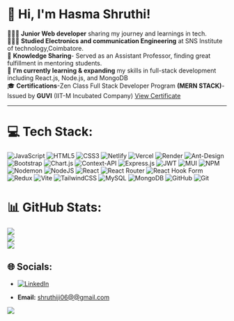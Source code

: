 
# 👋 Hi, I'm Hasma Shruthi!  

👩🏻‍💻 **Junior Web developer** sharing my journey and learnings in tech.  
👩🏻‍🎓 **Studied Electronics and communication Engineering** at SNS Institute of technology,Coimbatore. <br/>
🌷 **Knowledge Sharing**- Served as an Assistant Professor, finding great fulfillment in mentoring students.<br/>
🌱 **I’m currently learning & expanding** my skills in full-stack development including React.js, Node.js, and MongoDB <br/>
🎓 **Certifications**-Zen Class Full Stack Developer Program **(MERN STACK)**- Issued by **GUVI** (IIT-M Incubated Company)
        [View Certificate](https://drive.google.com/file/d/1P-lBGU2giu2EA-4ELhrGSf50vDgWcA3H/view?usp=drive_link)


---

# 💻 Tech Stack:
![JavaScript](https://img.shields.io/badge/javascript-%23323330.svg?style=for-the-badge&logo=javascript&logoColor=%23F7DF1E) ![HTML5](https://img.shields.io/badge/html5-%23E34F26.svg?style=for-the-badge&logo=html5&logoColor=white) ![CSS3](https://img.shields.io/badge/css3-%231572B6.svg?style=for-the-badge&logo=css3&logoColor=white) ![Netlify](https://img.shields.io/badge/netlify-%23000000.svg?style=for-the-badge&logo=netlify&logoColor=#00C7B7) ![Vercel](https://img.shields.io/badge/vercel-%23000000.svg?style=for-the-badge&logo=vercel&logoColor=white) ![Render](https://img.shields.io/badge/Render-%46E3B7.svg?style=for-the-badge&logo=render&logoColor=white) ![Ant-Design](https://img.shields.io/badge/-AntDesign-%230170FE?style=for-the-badge&logo=ant-design&logoColor=white) ![Bootstrap](https://img.shields.io/badge/bootstrap-%238511FA.svg?style=for-the-badge&logo=bootstrap&logoColor=white) ![Chart.js](https://img.shields.io/badge/chart.js-F5788D.svg?style=for-the-badge&logo=chart.js&logoColor=white) ![Context-API](https://img.shields.io/badge/Context--Api-000000?style=for-the-badge&logo=react) ![Express.js](https://img.shields.io/badge/express.js-%23404d59.svg?style=for-the-badge&logo=express&logoColor=%2361DAFB) ![JWT](https://img.shields.io/badge/JWT-black?style=for-the-badge&logo=JSON%20web%20tokens)  ![MUI](https://img.shields.io/badge/MUI-%230081CB.svg?style=for-the-badge&logo=mui&logoColor=white) ![NPM](https://img.shields.io/badge/NPM-%23CB3837.svg?style=for-the-badge&logo=npm&logoColor=white) ![Nodemon](https://img.shields.io/badge/NODEMON-%23323330.svg?style=for-the-badge&logo=nodemon&logoColor=%BBDEAD) ![NodeJS](https://img.shields.io/badge/node.js-6DA55F?style=for-the-badge&logo=node.js&logoColor=white) ![React](https://img.shields.io/badge/react-%2320232a.svg?style=for-the-badge&logo=react&logoColor=%2361DAFB) ![React Router](https://img.shields.io/badge/React_Router-CA4245?style=for-the-badge&logo=react-router&logoColor=white) ![React Hook Form](https://img.shields.io/badge/React%20Hook%20Form-%23EC5990.svg?style=for-the-badge&logo=reacthookform&logoColor=white) ![Redux](https://img.shields.io/badge/redux-%23593d88.svg?style=for-the-badge&logo=redux&logoColor=white) ![Vite](https://img.shields.io/badge/vite-%23646CFF.svg?style=for-the-badge&logo=vite&logoColor=white) ![TailwindCSS](https://img.shields.io/badge/tailwindcss-%2338B2AC.svg?style=for-the-badge&logo=tailwind-css&logoColor=white) ![MySQL](https://img.shields.io/badge/mysql-4479A1.svg?style=for-the-badge&logo=mysql&logoColor=white) ![MongoDB](https://img.shields.io/badge/MongoDB-%234ea94b.svg?style=for-the-badge&logo=mongodb&logoColor=white) ![GitHub](https://img.shields.io/badge/github-%23121011.svg?style=for-the-badge&logo=github&logoColor=white) ![Git](https://img.shields.io/badge/git-%23F05033.svg?style=for-the-badge&logo=git&logoColor=white)
# 📊 GitHub Stats:
![](https://github-readme-stats.vercel.app/api?username=shruthi1993S&theme=dark&hide_border=false&include_all_commits=false&count_private=false)<br/>
![](https://github-readme-streak-stats.herokuapp.com/?user=shruthi1993S&theme=dark&hide_border=false)<br/>
![](https://github-readme-stats.vercel.app/api/top-langs/?username=shruthi1993S&theme=dark&hide_border=false&include_all_commits=false&count_private=false&layout=compact)



## 🌐 Socials:
- [![LinkedIn](https://img.shields.io/badge/LinkedIn-%230077B5.svg?logo=linkedin&logoColor=white)]([https://www.linkedin.com/in/hasmashruthi/])


- **Email:** [shruthiji06@@gmail.com](mailto:shruthiji@gmail.com)  

[![](https://visitcount.itsvg.in/api?id=shruthi1993S&icon=0&color=0)](https://visitcount.itsvg.in)



